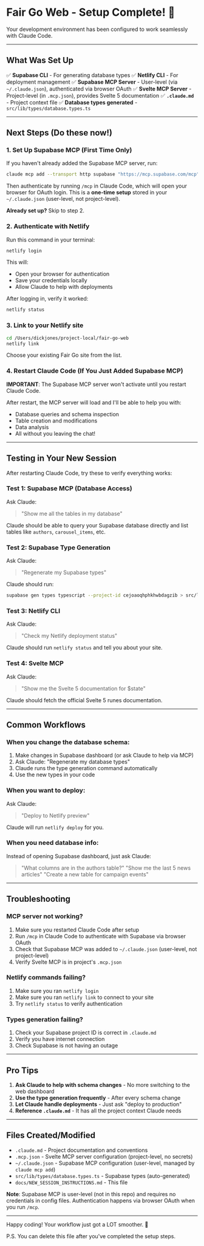 # Fair Go Web - Setup Complete! 🎉

Your development environment has been configured to work seamlessly with Claude Code.

---

## What Was Set Up

✅ **Supabase CLI** - For generating database types
✅ **Netlify CLI** - For deployment management
✅ **Supabase MCP Server** - User-level (via `~/.claude.json`), authenticated via browser OAuth
✅ **Svelte MCP Server** - Project-level (in `.mcp.json`), provides Svelte 5 documentation
✅ **`.claude.md`** - Project context file
✅ **Database types generated** - `src/lib/types/database.types.ts`

---

## Next Steps (Do these now!)

### 1. Set Up Supabase MCP (First Time Only)

If you haven't already added the Supabase MCP server, run:

```bash
claude mcp add --transport http supabase "https://mcp.supabase.com/mcp"
```

Then authenticate by running `/mcp` in Claude Code, which will open your browser for OAuth login. This is a **one-time setup** stored in your `~/.claude.json` (user-level, not project-level).

**Already set up?** Skip to step 2.

### 2. Authenticate with Netlify

Run this command in your terminal:

```bash
netlify login
```

This will:

- Open your browser for authentication
- Save your credentials locally
- Allow Claude to help with deployments

After logging in, verify it worked:

```bash
netlify status
```

### 3. Link to your Netlify site

```bash
cd /Users/dickjones/project-local/fair-go-web
netlify link
```

Choose your existing Fair Go site from the list.

### 4. Restart Claude Code (If You Just Added Supabase MCP)

**IMPORTANT**: The Supabase MCP server won't activate until you restart Claude Code.

After restart, the MCP server will load and I'll be able to help you with:

- Database queries and schema inspection
- Table creation and modifications
- Data analysis
- All without you leaving the chat!

---

## Testing in Your New Session

After restarting Claude Code, try these to verify everything works:

### Test 1: Supabase MCP (Database Access)

Ask Claude:

> "Show me all the tables in my database"

Claude should be able to query your Supabase database directly and list tables like `authors`, `carousel_items`, etc.

### Test 2: Supabase Type Generation

Ask Claude:

> "Regenerate my Supabase types"

Claude should run:

```bash
supabase gen types typescript --project-id cejoaoqhphkhwbdagzib > src/lib/types/database.types.ts
```

### Test 3: Netlify CLI

Ask Claude:

> "Check my Netlify deployment status"

Claude should run `netlify status` and tell you about your site.

### Test 4: Svelte MCP

Ask Claude:

> "Show me the Svelte 5 documentation for $state"

Claude should fetch the official Svelte 5 runes documentation.

---

## Common Workflows

### When you change the database schema:

1. Make changes in Supabase dashboard (or ask Claude to help via MCP)
2. Ask Claude: "Regenerate my database types"
3. Claude runs the type generation command automatically
4. Use the new types in your code

### When you want to deploy:

Ask Claude:

> "Deploy to Netlify preview"

Claude will run `netlify deploy` for you.

### When you need database info:

Instead of opening Supabase dashboard, just ask Claude:

> "What columns are in the authors table?"
> "Show me the last 5 news articles"
> "Create a new table for campaign events"

---

## Troubleshooting

### MCP server not working?

1. Make sure you restarted Claude Code after setup
2. Run `/mcp` in Claude Code to authenticate with Supabase via browser OAuth
3. Check that Supabase MCP was added to `~/.claude.json` (user-level, not project-level)
4. Verify Svelte MCP is in project's `.mcp.json`

### Netlify commands failing?

1. Make sure you ran `netlify login`
2. Make sure you ran `netlify link` to connect to your site
3. Try `netlify status` to verify authentication

### Types generation failing?

1. Check your Supabase project ID is correct in `.claude.md`
2. Verify you have internet connection
3. Check Supabase is not having an outage

---

## Pro Tips

1. **Ask Claude to help with schema changes** - No more switching to the web dashboard
2. **Use the type generation frequently** - After every schema change
3. **Let Claude handle deployments** - Just ask "deploy to production"
4. **Reference `.claude.md`** - It has all the project context Claude needs

---

## Files Created/Modified

- `.claude.md` - Project documentation and conventions
- `.mcp.json` - Svelte MCP server configuration (project-level, no secrets)
- `~/.claude.json` - Supabase MCP configuration (user-level, managed by `claude mcp add`)
- `src/lib/types/database.types.ts` - Supabase types (auto-generated)
- `docs/NEW_SESSION_INSTRUCTIONS.md` - This file

**Note**: Supabase MCP is user-level (not in this repo) and requires no credentials in config files. Authentication happens via browser OAuth when you run `/mcp`.

---

Happy coding! Your workflow just got a LOT smoother. 🚀

P.S. You can delete this file after you've completed the setup steps.
